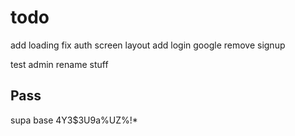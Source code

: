 # todo

add loading
fix auth screen layout
add login google 
remove signup 

test admin
rename stuff

## Pass
supa base 
4Y3$3U9a%UZ%!*

